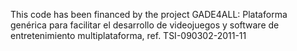 
This code has been financed by the project GADE4ALL: Plataforma genérica para facilitar el desarrollo de videojuegos y software de entretenimiento multiplataforma, ref. TSI-090302-2011-11
